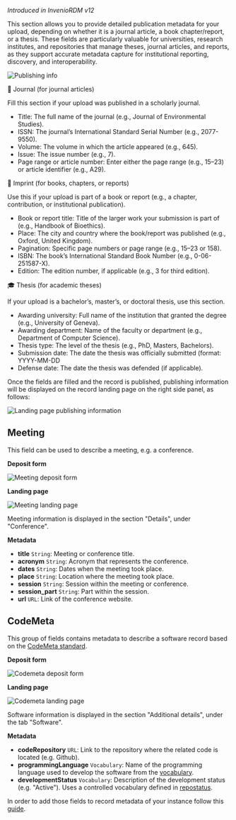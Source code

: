 _Introduced in InvenioRDM v12_

This section allows you to provide detailed publication metadata for your upload, depending on whether it is a journal article, a book chapter/report, or a thesis.
These fields are particularly valuable for universities, research institutes, and repositories that manage theses, journal articles, and reports, as they support accurate metadata capture for institutional reporting, discovery, and interoperability.

![Publishing info](../imgs/records/publishing-info.png)

📰 Journal (for journal articles)

Fill this section if your upload was published in a scholarly journal. 

* Title: The full name of the journal (e.g., Journal of Environmental Studies).
* ISSN: The journal’s International Standard Serial Number (e.g., 2077-9550).
* Volume: The volume in which the article appeared (e.g., 645).
* Issue: The issue number (e.g., 7).
* Page range or article number: Enter either the page range (e.g., 15–23) or article identifier (e.g., A29).

📖 Imprint (for books, chapters, or reports)

Use this if your upload is part of a book or report (e.g., a chapter, contribution, or institutional publication).

* Book or report title: Title of the larger work your submission is part of (e.g., Handbook of Bioethics).
* Place: The city and country where the book/report was published (e.g., Oxford, United Kingdom).
* Pagination: Specific page numbers or page range (e.g., 15–23 or 158).
* ISBN: The book’s International Standard Book Number (e.g., 0-06-251587-X).
* Edition: The edition number, if applicable (e.g., 3 for third edition).

🎓 Thesis (for academic theses)

If your upload is a bachelor’s, master’s, or doctoral thesis, use this section.

* Awarding university: Full name of the institution that granted the degree (e.g., University of Geneva).
* Awarding department: Name of the faculty or department (e.g., Department of Computer Science).
* Thesis type: The level of the thesis (e.g., PhD, Masters, Bachelors).
* Submission date: The date the thesis was officially submitted (format: YYYY-MM-DD
* Defense date: The date the thesis was defended (if applicable).

Once the fields are filled and the record is published, publishing information will be displayed on the record landing page on the right side panel, as follows:

![Landing page publishing information](../imgs/records/publishing-info-landing-page.png)


## Meeting

This field can be used to describe a meeting, e.g. a conference.

**Deposit form**

![Meeting deposit form](../imgs/records/meeting_deposit_form.png)

**Landing page**

![Meeting landing page](../imgs/records/meeting_landing_page.png)

Meeting information is displayed in the section "Details", under "Conference".

**Metadata**

- **title** `String`: Meeting or conference title.
- **acronym** `String`: Acronym that represents the conference.
- **dates** `String`: Dates when the meeting took place.
- **place** `String`: Location where the meeting took place.
- **session** `String`: Session within the meeting or conference.
- **session_part** `String`: Part within the session.
- **url** `URL`: Link of the conference website.

## CodeMeta

This group of fields contains metadata to describe a software record based on the [CodeMeta standard](https://codemeta.github.io/index.html).

**Deposit form**

![Codemeta deposit form](../imgs/records/codemeta_deposit_form.png)

**Landing page**

![Codemeta landing page](../imgs/records/codemeta_landing_page.png)

Software information is displayed in the section "Additional details", under the tab "Software".

**Metadata**

- **codeRepository** `URL`: Link to the repository where the related code is located (e.g. Github).
- **programmingLanguage** `Vocabulary`: Name of the programming language used to develop the software from the [vocabulary](https://github.com/inveniosoftware/invenio-rdm-records/blob/e64dd0b81757a391584e63d162d5e6caf6780637/invenio_rdm_records/fixtures/data/vocabularies/contrib/codemeta/programming_languages.yaml).
- **developmentStatus** `Vocabulary`: Description of the development status (e.g. "Active"). Uses a controlled vocabulary defined in [repostatus](http://www.repostatus.org/).


In order to add those fields to record metadata of your instance follow this [guide](../../operate/customize/metadata/optional_fields.md).


